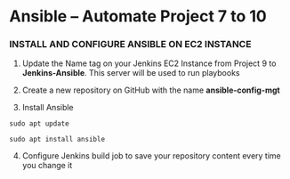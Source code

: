 # Ansible – Automate Project 7 to 10

### INSTALL AND CONFIGURE ANSIBLE ON EC2 INSTANCE

1. Update the Name tag on your Jenkins EC2 Instance from Project 9 to **Jenkins-Ansible**. This server will be used to run playbooks

2. Create a new repository on GitHub with the name **ansible-config-mgt**

3. Install Ansible

```
sudo apt update

sudo apt install ansible
```

4. Configure Jenkins build job to save your repository content every time you change it 
